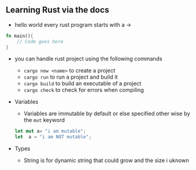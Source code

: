 ## Learning Rust via the docs

- hello world every rust program starts with a ->

```rust
fn main(){
    // Code goes here
}
```

- you can handle rust project using the following commands

  - `cargo new <name>` to create a project
  - `cargo run` to run a project and build it
  - `cargo build` to build an executable of a project
  - `cargo check` to check for errors when compiling

- Variables

  - Variables are immutable by default or else specified other wise by the `mut` keyword

  ```rust
  let mut a= "i am mutable";
  let  a = "i am NOT mutable";
  ```

- Types
  - String is for dynamic string that could grow and the size i uknown
